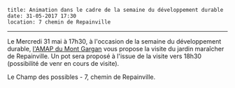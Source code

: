     title: Animation dans le cadre de la semaine du développement durable
    date: 31-05-2017 17:30
    location: 7 chemin de Repainville
---

Le Mercredi 31 mai à 17h30, à l'occasion de la semaine du développement durable, [l'AMAP du Mont Gargan](http://reseau-amap-hn.com/amap/amap-du-mont-gargan-rouen) vous propose la visite du jardin maraîcher de Repainville. Un pot sera proposé à l'issue de la visite vers 18h30 (possibilité de venr en cours de visite).

Le Champ des possibles - 7, chemin de Repainville.